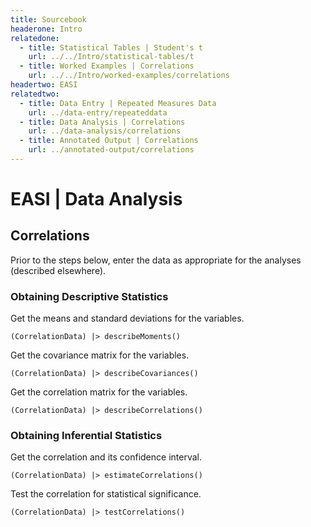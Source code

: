 ```yaml
---
title: Sourcebook
headerone: Intro
relatedone:
  - title: Statistical Tables | Student's t
    url: ../../Intro/statistical-tables/t
  - title: Worked Examples | Correlations
    url: ../../Intro/worked-examples/correlations
headertwo: EASI
relatedtwo:
  - title: Data Entry | Repeated Measures Data
    url: ../data-entry/repeateddata
  - title: Data Analysis | Correlations
    url: ../data-analysis/correlations
  - title: Annotated Output | Correlations
    url: ../annotated-output/correlations
---
```


# EASI | Data Analysis

## Correlations

Prior to the steps below, enter the data as appropriate for the analyses (described elsewhere).

### Obtaining Descriptive Statistics

Get the means and standard deviations for the variables.

```{r}
(CorrelationData) |> describeMoments()
```

Get the covariance matrix for the variables.

```{r}
(CorrelationData) |> describeCovariances()
```

Get the correlation matrix for the variables.

```{r}
(CorrelationData) |> describeCorrelations()
```

### Obtaining Inferential Statistics

Get the correlation and its confidence interval.

```{r}
(CorrelationData) |> estimateCorrelations()
```

Test the correlation for statistical significance.

```{r}
(CorrelationData) |> testCorrelations()
```
